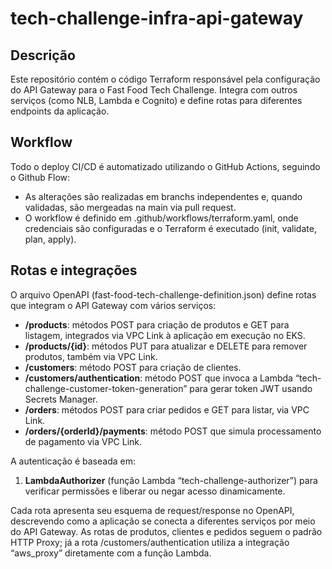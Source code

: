 # tech-challenge-infra-api-gateway

## Descrição
Este repositório contém o código Terraform responsável pela configuração do API Gateway para o Fast Food Tech Challenge. Integra com outros serviços (como NLB, Lambda e Cognito) e define rotas para diferentes endpoints da aplicação.

## Workflow
Todo o deploy CI/CD é automatizado utilizando o GitHub Actions, seguindo o Github Flow:
- As alterações são realizadas em branchs independentes e, quando validadas, são mergeadas na main via pull request.
- O workflow é definido em .github/workflows/terraform.yaml, onde credenciais são configuradas e o Terraform é executado (init, validate, plan, apply).

## Rotas e integrações

O arquivo OpenAPI (fast-food-tech-challenge-definition.json) define rotas que integram o API Gateway com vários serviços:

- **/products**: métodos POST para criação de produtos e GET para listagem, integrados via VPC Link à aplicação em execução no EKS.  
- **/products/{id}**: métodos PUT para atualizar e DELETE para remover produtos, também via VPC Link.  
- **/customers**: método POST para criação de clientes.  
- **/customers/authentication**: método POST que invoca a Lambda “tech-challenge-customer-token-generation” para gerar token JWT usando Secrets Manager.  
- **/orders**: métodos POST para criar pedidos e GET para listar, via VPC Link.  
- **/orders/{orderId}/payments**: método POST que simula processamento de pagamento via VPC Link.

A autenticação é baseada em:
1. **LambdaAuthorizer** (função Lambda “tech-challenge-authorizer”) para verificar permissões e liberar ou negar acesso dinamicamente.

Cada rota apresenta seu esquema de request/response no OpenAPI, descrevendo como a aplicação se conecta a diferentes serviços por meio do API Gateway. As rotas de produtos, clientes e pedidos seguem o padrão HTTP Proxy; já a rota /customers/authentication utiliza a integração “aws_proxy” diretamente com a função Lambda.
